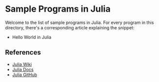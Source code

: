 # Sample Programs in Julia

Welcome to the list of sample programs in Julia. For every program in this
directory, there's a corresponding article explaining the snippet:

- Hello World in Julia

## References

- [Julia Wiki](https://en.wikipedia.org/wiki/Julia_(programming_language))
- [Julia Docs](https://julialang.org/)
- [Julia GitHub](https://github.com/JuliaLang)

